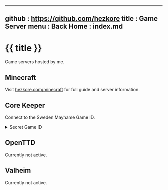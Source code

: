 -----------------------------------------------------------------------------
github  : https://github.com/hezkore
title   : Game Server
menu    :
  Back Home  : index.md
-----------------------------------------------------------------------------

# {{ title }} 

Game servers hosted by me.

## Minecraft

Visit [hezkore.com/minecraft](https://hezkore.com/minecraft) for full guide and server information.

## Core Keeper

Connect to the Sweden Mayhame Game ID.

<details>
  <summary>Secret Game ID</summary>

  `kNQkUVm5ebdunTfeAwzuaXR7HtCG`
</details>

## OpenTTD

Currently not active.

## Valheim

Currently not active.